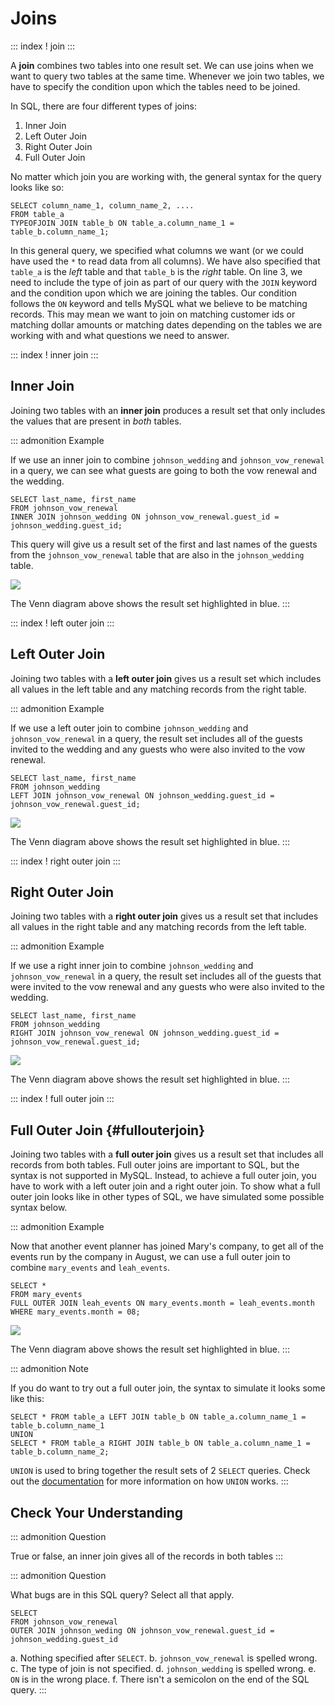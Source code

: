 # Joins

::: index
! join
:::

A **join** combines two tables into one result set. We can use joins
when we want to query two tables at the same time. Whenever we join two
tables, we have to specify the condition upon which the tables need to
be joined.

In SQL, there are four different types of joins:

1.  Inner Join
2.  Left Outer Join
3.  Right Outer Join
4.  Full Outer Join

No matter which join you are working with, the general syntax for the
query looks like so:

``` {.mysql linenos=""}
SELECT column_name_1, column_name_2, ....
FROM table_a
TYPEOFJOIN JOIN table_b ON table_a.column_name_1 = table_b.column_name_1;
```

In this general query, we specified what columns we want (or we could
have used the `*` to read data from all columns). We have also specified
that `table_a` is the *left* table and that `table_b` is the *right*
table. On line 3, we need to include the type of join as part of our
query with the `JOIN` keyword and the condition upon which we are
joining the tables. Our condition follows the `ON` keyword and tells
MySQL what we believe to be matching records. This may mean we want to
join on matching customer ids or matching dollar amounts or matching
dates depending on the tables we are working with and what questions we
need to answer.

::: index
! inner join
:::

## Inner Join

Joining two tables with an **inner join** produces a result set that
only includes the values that are present in *both* tables.

::: admonition
Example

If we use an inner join to combine `johnson_wedding` and
`johnson_vow_renewal` in a query, we can see what guests are going to
both the vow renewal and the wedding.

``` mysql
SELECT last_name, first_name
FROM johnson_vow_renewal
INNER JOIN johnson_wedding ON johnson_vow_renewal.guest_id = johnson_wedding.guest_id;
```

This query will give us a result set of the first and last names of the
guests from the `johnson_vow_renewal` table that are also in the
`johnson_wedding` table.

![](figures/innerjoin.png)

The Venn diagram above shows the result set highlighted in blue.
:::

::: index
! left outer join
:::

## Left Outer Join

Joining two tables with a **left outer join** gives us a result set
which includes all values in the left table and any matching records
from the right table.

::: admonition
Example

If we use a left outer join to combine `johnson_wedding` and
`johnson_vow_renewal` in a query, the result set includes all of the
guests invited to the wedding and any guests who were also invited to
the vow renewal.

``` mysql
SELECT last_name, first_name
FROM johnson_wedding
LEFT JOIN johnson_vow_renewal ON johnson_wedding.guest_id = johnson_vow_renewal.guest_id;
```

![](figures/leftouterjoin.png)

The Venn diagram above shows the result set highlighted in blue.
:::

::: index
! right outer join
:::

## Right Outer Join

Joining two tables with a **right outer join** gives us a result set
that includes all values in the right table and any matching records
from the left table.

::: admonition
Example

If we use a right inner join to combine `johnson_wedding` and
`johnson_vow_renewal` in a query, the result set includes all of the
guests that were invited to the vow renewal and any guests who were also
invited to the wedding.

``` mysql
SELECT last_name, first_name
FROM johnson_wedding
RIGHT JOIN johnson_vow_renewal ON johnson_wedding.guest_id = johnson_vow_renewal.guest_id;
```

![](figures/rightouterjoin.png)

The Venn diagram above shows the result set highlighted in blue.
:::

::: index
! full outer join
:::

## Full Outer Join {#fullouterjoin}

Joining two tables with a **full outer join** gives us a result set that
includes all records from both tables. Full outer joins are important to
SQL, but the syntax is not supported in MySQL. Instead, to achieve a
full outer join, you have to work with a left outer join and a right
outer join. To show what a full outer join looks like in other types of
SQL, we have simulated some possible syntax below.

::: admonition
Example

Now that another event planner has joined Mary\'s company, to get all of
the events run by the company in August, we can use a full outer join to
combine `mary_events` and `leah_events`.

``` mysql
SELECT *
FROM mary_events
FULL OUTER JOIN leah_events ON mary_events.month = leah_events.month
WHERE mary_events.month = 08;
```

![](figures/fullouterjoin.png)

The Venn diagram above shows the result set highlighted in blue.
:::

::: admonition
Note

If you do want to try out a full outer join, the syntax to simulate it
looks some like this:

``` mysql
SELECT * FROM table_a LEFT JOIN table_b ON table_a.column_name_1 = table_b.column_name_1
UNION
SELECT * FROM table_a RIGHT JOIN table_b ON table_a.column_name_1 = table_b.column_name_2;
```

`UNION` is used to bring together the result sets of 2 `SELECT` queries.
Check out the
[documentation](https://dev.mysql.com/doc/refman/8.0/en/union.html) for
more information on how `UNION` works.
:::

## Check Your Understanding

::: admonition
Question

True or false, an inner join gives all of the records in both tables
:::

::: admonition
Question

What bugs are in this SQL query? Select all that apply.

``` mysql
SELECT
FROM johnson_vow_renewal
OUTER JOIN johnson_weding ON johnson_vow_renewal.guest_id = johnson_wedding.guest_id
```

a.  Nothing specified after `SELECT`.
b.  `johnson_vow_renewal` is spelled wrong.
c.  The type of join is not specified.
d.  `johnson_wedding` is spelled wrong.
e.  `ON` is in the wrong place.
f.  There isn\'t a semicolon on the end of the SQL query.
:::
